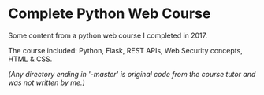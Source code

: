 # Complete Python Web Course

Some content from a python web course I completed in 2017.

The course included: Python, Flask, REST APIs, Web Security concepts, HTML & CSS.

_(Any directory ending in '-master' is original code from the course tutor and was not written by me.)_
